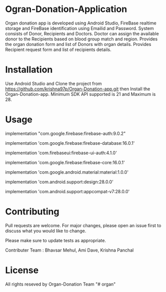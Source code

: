 # Ogran-Donation-Application

Organ donation app is developed using Android Studio, FireBase realtime storage and FireBase identification using Emailid and Password.
System consists of Donor, Recipients and Doctors.
Doctor can assign the available donor to the Recipients based on blood group match and region.
Provides the organ donation form and list of Donors with organ details.
Provides Recipient request form and list of recipients details.

# Installation
Use Android Studio and Clone the project from https://github.com/krishna97p/Organ-Donation-app.git then Install the Organ-Donation-app.
Minimum SDK API supported is 21 and Maximum is 28.

# Usage
implementation "com.google.firebase:firebase-auth:9.0.2"

implementation 'com.google.firebase:firebase-database:16.0.1'

implementation 'com.firebaseui:firebase-ui-auth:4.1.0'

implementation 'com.google.firebase:firebase-core:16.0.1'

implementation 'com.google.android.material:material:1.0.0'

implementation 'com.android.support:design:28.0.0'

implementation 'com.android.support:appcompat-v7:28.0.0'

# Contributing
Pull requests are welcome. For major changes, please open an issue first to discuss what you would like to change.

Please make sure to update tests as appropriate.

Contributer Team : Bhavsar Mehul, Ami Dave, Krishna Panchal

# License
All rights reseved by Organ-Donation Team
"# organ" 
